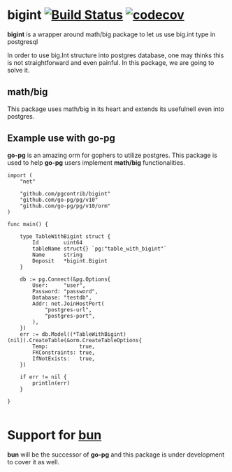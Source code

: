 # bigint [![Build Status](http://ci.100g.ir/api/badges/pgcontrib/bigint/status.svg)](http://ci.100g.ir/pgcontrib/bigint) [![codecov](https://codecov.io/gh/pgcontrib/bigint/branch/main/graph/badge.svg?token=3ZRC78VRG7)](https://codecov.io/gh/pgcontrib/bigint)

**bigint** is a wrapper around math/big package to let us use big.int type in postgresql

In order to use big.Int structure into postgres database, one may thinks this is not straightforward and even painful.
In this package, we are going to solve it.

## math/big

This package uses math/big in its heart and extends its usefulnell even into postgres.

## Example use with go-pg

**go-pg** is an amazing orm for gophers to utilize postgres. This package is used to help **go-pg** users implement **math/big** functionalities.

```
import (
	"net"

	"github.com/pgcontrib/bigint"
	"github.com/go-pg/pg/v10"
	"github.com/go-pg/pg/v10/orm"
)

func main() {

	type TableWithBigint struct {
		Id        uint64
		tableName struct{} `pg:"table_with_bigint"`
		Name      string
		Deposit   *bigint.Bigint
	}

	db := pg.Connect(&pg.Options{
		User:     "user",
		Password: "password",
		Database: "testdb",
		Addr: net.JoinHostPort(
			"postgres-url",
			"postgres-port",
		),
	})
	err := db.Model((*TableWithBigint)(nil)).CreateTable(&orm.CreateTableOptions{
		Temp:          true,
		FKConstraints: true,
		IfNotExists:   true,
	})

	if err != nil {
		println(err)
	}

}


```

# Support for [bun](https://github.com/uptrace/bun)

**bun** will be the successor of **go-pg** and this package is under development to cover it as well.
